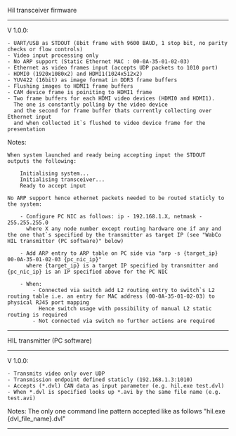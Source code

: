 Hil transceiver firmware

**********************************************************************************************

V 1.0.0:

	- UART/USB as STDOUT (8bit frame with 9600 BAUD, 1 stop bit, no parity checks or flow controls)
	- Video input processing only
	- No ARP support (Static Ethernet MAC : 00-0A-35-01-02-03)
	- Ethernet as video frames input (accepts UDP packets to 1010 port)
	- HDMI0 (1920x1080x2) and HDMI1(1024x512x2)
	- YUV422 (16bit) as image format in DDR3 frame buffers
	- Flushing images to HDMI1 frame buffers
	- CAM device frame is poiniting to HDMI1 frame
	- Two frame buffers for each HDMI video devices (HDMI0 and HDMI1). 
	  The one is constantly polling by the video device 
	  and the second for frame buffer thats currently collecting over Ethernet input 
	  and when collected it`s flushed to video device frame for the presentation

Notes:

	When system launched and ready being accepting input the STDOUT outputs the following:
		
		Initialising system...
		Initialising transceiver...
		Ready to accept input
	
	No ARP support hence ethernet packets needed to be routed staticly to the system:

		- Configure PC NIC as follows: ip - 192.168.1.X, netmask - 255.255.255.0 
		  where X any node number except routing hardware one if any and the one that`s specified by the transmitter as target IP (see "WabCo HIL transmitter (PC software)" below)

		- Add ARP entry to ARP table on PC side via "arp -s {target_ip} 00-0A-35-01-02-03 {pc_nic_ip}"
		  where {target_ip} is a target IP specified by transmitter and {pc_nic_ip} is an IP specified above for the PC NIC 

		- When: 
			- Connected via switch add L2 routing entry to switch`s L2 routing table i.e. an entry for MAC address (00-0A-35-01-02-03) to physical RJ45 port mapping
		  	  Hence switch usage with possibility of manual L2 static routing is required  	
			- Not connected via switch no further actions are required

**********************************************************************************************

HIL transmitter (PC software)

**********************************************************************************************

V 1.0.0:

	- Transmits video only over UDP
	- Transmission endpoint defined staticly (192.168.1.3:1010)
	- Accepts (*.dvl) CAN data as input parameter (e.g. hil.exe test.dvl)
	- When *.dvl is specified looks up *.avi by the same file name (e.g. test.avi)

Notes:
	The only one command line pattern accepted like as follows "hil.exe {dvl_file_name}.dvl" 	

**********************************************************************************************